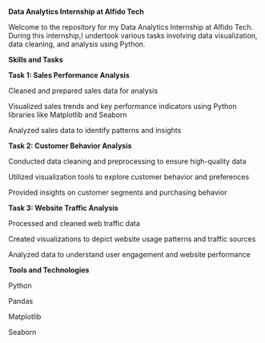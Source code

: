 **Data Analytics Internship at Alfido Tech**

Welcome to the repository for my Data Analytics Internship at Alfido Tech. During this internship,I undertook various tasks involving data visualization, data cleaning, and analysis using Python.

**Skills and Tasks**

**Task 1: Sales Performance Analysis**

Cleaned and prepared sales data for analysis

Visualized sales trends and key performance indicators using Python libraries like Matplotlib and Seaborn

Analyzed sales data to identify patterns and insights

**Task 2: Customer Behavior Analysis**

Conducted data cleaning and preprocessing to ensure high-quality data

Utilized visualization tools to explore customer behavior and preferences

Provided insights on customer segments and purchasing behavior

**Task 3: Website Traffic Analysis**

Processed and cleaned web traffic data

Created visualizations to depict website usage patterns and traffic sources

Analyzed data to understand user engagement and website performance

**Tools and Technologies**

Python

Pandas

Matplotlib

Seaborn

